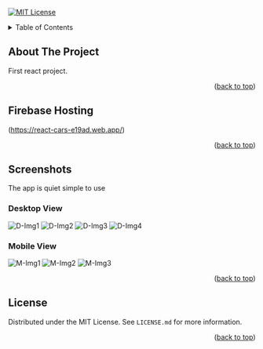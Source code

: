 <div id="top"></div>

[![MIT License][license-shield]][license-url]

<!-- TABLE OF CONTENTS -->
<details>
  <summary>Table of Contents</summary>
  <ol>
    <li>
      <a href="#about-the-project">About The Project</a>
    </li>
    <li>
        <a href="#Firebase Hosting">Installation</a></li>
    </li>
    <li>
        <a href="#Screenshots">Usage</a>
    </li>
    <li>
        <a href="#license">License</a>
    </li>
  </ol>
</details>



<!-- ABOUT THE PROJECT -->
## About The Project

First react project.

<p align="right">(<a href="#top">back to top</a>)</p>



<!-- GETTING STARTED -->
## Firebase Hosting

(https://react-cars-e19ad.web.app/)


<p align="right">(<a href="#top">back to top</a>)</p>



<!-- USAGE EXAMPLES -->
## Screenshots

The app is quiet simple to use

### Desktop View

![D-Img1](https://github.com/MMchad/react-test/blob/master/src/Screenshots/Desktop/1.png?raw=true)
![D-Img2](https://github.com/MMchad/react-test/blob/master/src/Screenshots/Desktop/2.png?raw=true)
![D-Img3](https://github.com/MMchad/react-test/blob/master/src/Screenshots/Desktop/3.png?raw=true)
![D-Img4](https://github.com/MMchad/react-test/blob/master/src/Screenshots/Desktop/4.png?raw=true)
### Mobile View

![M-Img1](https://github.com/MMchad/react-test/blob/master/src/Screenshots/Mobile/1.png?raw=true)
![M-Img2](https://github.com/MMchad/react-test/blob/master/src/Screenshots/Mobile/2.png?raw=true)
![M-Img3](https://github.com/MMchad/react-test/blob/master/src/Screenshots/Mobile/3.png?raw=true)

<p align="right">(<a href="#top">back to top</a>)</p>


<!-- LICENSE -->
## License

Distributed under the MIT License. See `LICENSE.md` for more information.

<p align="right">(<a href="#top">back to top</a>)</p>

<!-- MARKDOWN LINKS & IMAGES -->
<!-- https://www.markdownguide.org/basic-syntax/#reference-style-links -->
[license-shield]: https://img.shields.io/github/license/othneildrew/Best-README-Template.svg?style=for-the-badge
[license-url]: https://github.com/MMchad/AutoQueue/blob/main/LICENSE.md